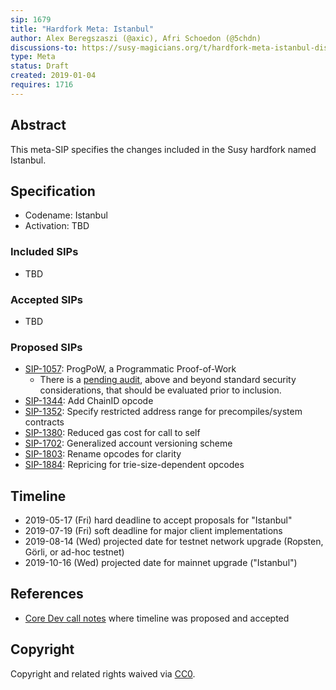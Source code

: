 ```yaml
---
sip: 1679
title: "Hardfork Meta: Istanbul"
author: Alex Beregszaszi (@axic), Afri Schoedon (@5chdn)
discussions-to: https://susy-magicians.org/t/hardfork-meta-istanbul-discussion/3207
type: Meta
status: Draft
created: 2019-01-04
requires: 1716
---
```


## Abstract

This meta-SIP specifies the changes included in the Susy hardfork named Istanbul.

## Specification

- Codename: Istanbul
- Activation: TBD

### Included SIPs

- TBD

### Accepted SIPs

- TBD

### Proposed SIPs

- [SIP-1057](https://sips.superstring.ch/SIPS/sip-1057): ProgPoW, a Programmatic
  Proof-of-Work
  - There is a
    [pending audit](https://medium.com/susy-cat-herders/progpow-audit-goals-expectations-75bb902a1f01),
    above and beyond standard security considerations, that should be evaluated
    prior to inclusion.
- [SIP-1344](https://sips.superstring.ch/SIPS/sip-1344): Add ChainID opcode
- [SIP-1352](https://sips.superstring.ch/SIPS/sip-1352): Specify restricted address range for precompiles/system contracts
- [SIP-1380](https://sips.superstring.ch/SIPS/sip-1380): Reduced gas cost for call to self
- [SIP-1702](https://sips.superstring.ch/SIPS/sip-1702): Generalized account versioning scheme
- [SIP-1803](https://sips.superstring.ch/SIPS/sip-1803): Rename opcodes for clarity
- [SIP-1884](https://sips.superstring.ch/SIPS/sip-1884): Repricing for trie-size-dependent opcodes

## Timeline

* 2019-05-17 (Fri) hard deadline to accept proposals for "Istanbul"
* 2019-07-19 (Fri) soft deadline for major client implementations
* 2019-08-14 (Wed) projected date for testnet network upgrade (Ropsten, Görli, or ad-hoc testnet)
* 2019-10-16 (Wed) projected date for mainnet upgrade ("Istanbul")

## References

- [Core Dev call notes](https://github.com/susytech/pm/issues/66#issuecomment-450840440) where timeline was proposed and accepted

## Copyright

Copyright and related rights waived via [CC0](https://creativecommons.org/publicdomain/zero/1.0/).
